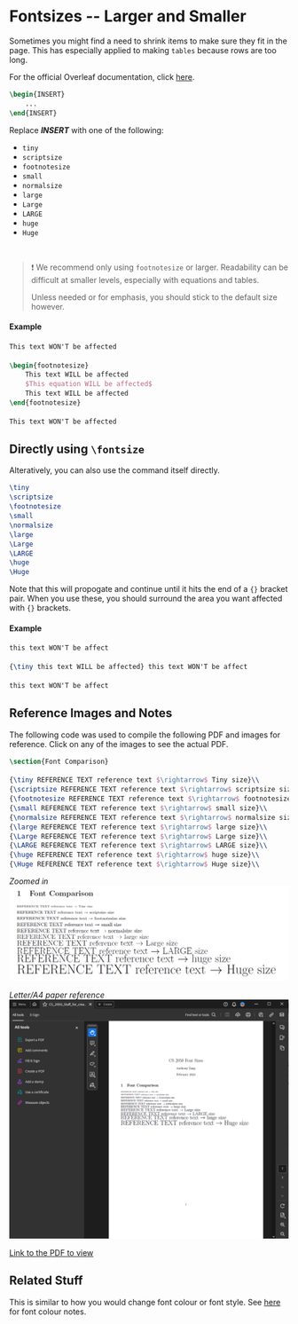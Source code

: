 # Fontsizes -- Larger and Smaller


Sometimes you might find a need to shrink items to make sure they fit in the page. This has especially applied to making `tables` because rows are too long.

For the official Overleaf documentation, click [here](https://www.overleaf.com/learn/latex/Font_sizes%2C_families%2C_and_styles).

```latex
\begin{INSERT}
    ...
\end{INSERT}
```

Replace ***INSERT*** with one of the following:
- `tiny`
- `scriptsize`
- `footnotesize`
- `small`
- `normalsize`
- `large`
- `Large`
- `LARGE`
- `huge`
- `Huge`

</br>

> ❗️ We recommend only using `footnotesize` or larger. 
> Readability can be difficult at smaller levels, especially with equations and tables. 
> 
> Unless needed or for emphasis, you should stick to the default size however.


#### Example
```latex
This text WON'T be affected

\begin{footnotesize}
    This text WILL be affected
    $This equation WILL be affected$
    This text WILL be affected
\end{footnotesize}

This text WON'T be affected
```

## Directly using `\fontsize`
Alteratively, you can also use the command itself directly. 

```latex
\tiny
\scriptsize
\footnotesize
\small
\normalsize
\large
\Large
\LARGE
\huge
\Huge
```

Note that this will propogate and continue until it hits the end of a `{}` bracket pair. When you use these, you should surround the area you want affected with `{}` brackets.

#### Example
```latex
this text WON'T be affect

{\tiny this text WILL be affected} this text WON'T be affect

this text WON'T be affect
```

## Reference Images and Notes


The following code was used to compile the following PDF and images for reference. Click on any of the images to see the actual PDF.
```Latex
\section{Font Comparison}

{\tiny REFERENCE TEXT reference text $\rightarrow$ Tiny size}\\
{\scriptsize REFERENCE TEXT reference text $\rightarrow$ scriptsize size}\\
{\footnotesize REFERENCE TEXT reference text $\rightarrow$ footnotesize size}\\
{\small REFERENCE TEXT reference text $\rightarrow$ small size}\\
{\normalsize REFERENCE TEXT reference text $\rightarrow$ normalsize size}\\
{\large REFERENCE TEXT reference text $\rightarrow$ large size}\\
{\Large REFERENCE TEXT reference text $\rightarrow$ Large size}\\
{\LARGE REFERENCE TEXT reference text $\rightarrow$ LARGE size}\\
{\huge REFERENCE TEXT reference text $\rightarrow$ huge size}\\
{\Huge REFERENCE TEXT reference text $\rightarrow$ Huge size}\\
```
*Zoomed in* 
[![alt text](../attachments/image-10.png)](../reference%20files/Font%20Sizes%20Sample.pdf)

*Letter/A4 paper reference*
[![alt text](../attachments/image-9.png)](../reference%20files/Font%20Sizes%20Sample.pdf)

[Link to the PDF to view](../reference%20files/Font%20Sizes%20Sample.pdf)


## Related Stuff
This is similar to how you would change font colour or font style. See [here](font%20colour.md) for font colour notes.